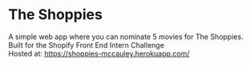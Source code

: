 # The Shoppies
A simple web app where you can nominate 5 movies for The Shoppies. <br/>
Built for the Shopify Front End Intern Challenge <br/>
Hosted at: https://shoppies-mccauley.herokuapp.com/
